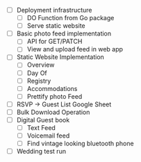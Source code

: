 - [ ] Deployment infrastructure
  - [ ] DO Function from Go package
  - [ ] Serve static website
- [ ] Basic photo feed implementation
  - [ ] API for GET/PATCH
  - [ ] View and upload feed in web app
- [ ] Static Website Implementation
  - [ ] Overview
  - [ ] Day Of
  - [ ] Registry
  - [ ] Accommodations
  - [ ] Prettify photo Feed
- [ ] RSVP -> Guest List Google Sheet
- [ ] Bulk Download Operation
- [ ] Digital Guest book
  - [ ] Text Feed
  - [ ] Voicemail feed
  - [ ] Find vintage looking bluetooth phone
- [ ] Wedding test run
